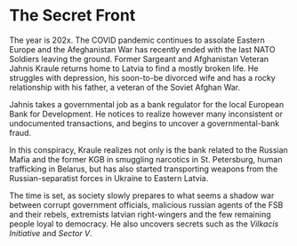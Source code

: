 # The Secret Front

<!-- Inspired by the John Christmas' story and [KGB Banker](https://www.amazon.com/KGB-Banker-William-Burton-McCormick-ebook/dp/B09GTBX6ZQ), but in less international-spy thriller and more in a geopolitics corruption thriler -->

The year is 202x. The COVID pandemic continues to assolate Eastern Europe and the Afeghanistan War has recently ended with the last NATO Soldiers leaving the ground. Former Sargeant and Afghanistan Veteran Jahnis Kraule returns home to Latvia to find a mostly broken life. He struggles with depression, his soon-to-be divorced wife and has a rocky relationship with his father, a veteran of the Soviet Afghan War.

Jahnis takes a governmental job as a bank regulator for the local European Bank for Development. He notices to realize however many inconsistent or undocumented transactions, and begins to uncover a governmental-bank fraud.

In this conspiracy, Kraule realizes not only is the bank related to the Russian Mafia and the former KGB in smuggling narcotics in St. Petersburg, human trafficking in Belarus, but has also started transporting weapons from the Russian-separatist forces in Ukraine to Eastern Latvia.

The time is set, as society slowly prepares to what seems a shadow war between corrupt government officials, malicious russian agents of the FSB and their rebels, extremists latvian right-wingers and the few remaining people loyal to democracy. He also uncovers secrets such as the _Vilkacis Initiative_ and _Sector V_.

<!-- Also, he dies midway throught, I guess -->
